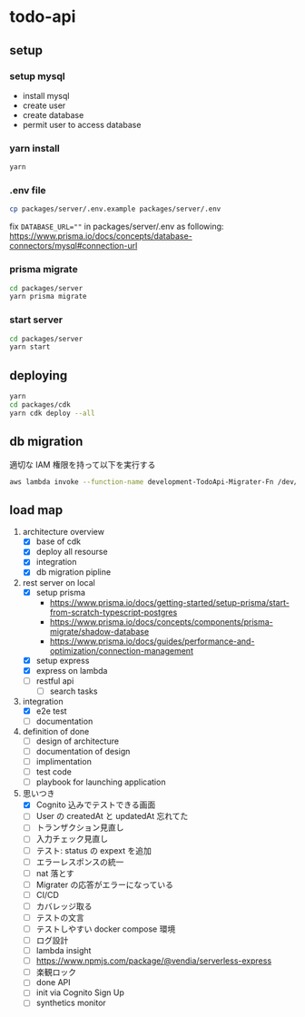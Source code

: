# todo-api

## setup

### setup mysql

- install mysql
- create user
- create database
- permit user to access database

### yarn install

```sh
yarn
```

### .env file

```sh
cp packages/server/.env.example packages/server/.env
```

fix `DATABASE_URL=""` in packages/server/.env as following:
https://www.prisma.io/docs/concepts/database-connectors/mysql#connection-url

### prisma migrate

```sh
cd packages/server
yarn prisma migrate
```

### start server

```sh
cd packages/server
yarn start
```

## deploying

```sh
yarn
cd packages/cdk
yarn cdk deploy --all
```

## db migration

適切な IAM 権限を持って以下を実行する

```sh
aws lambda invoke --function-name development-TodoApi-Migrater-Fn /dev/stdout
```

## load map

1. architecture overview
   - [x] base of cdk
   - [x] deploy all resourse
   - [x] integration
   - [x] db migration pipline
1. rest server on local
   - [x] setup prisma
     - https://www.prisma.io/docs/getting-started/setup-prisma/start-from-scratch-typescript-postgres
     - https://www.prisma.io/docs/concepts/components/prisma-migrate/shadow-database
     - https://www.prisma.io/docs/guides/performance-and-optimization/connection-management
   - [x] setup express
   - [x] express on lambda
   - [ ] restful api
     - [ ] search tasks
1. integration
   - [x] e2e test
   - [ ] documentation
1. definition of done
   - [ ] design of architecture
   - [ ] documentation of design
   - [ ] implimentation
   - [ ] test code
   - [ ] playbook for launching application
1. 思いつき
   - [x] Cognito 込みでテストできる画面
   - [ ] User の createdAt と updatedAt 忘れてた
   - [ ] トランザクション見直し
   - [ ] 入力チェック見直し
   - [ ] テスト: status の expext を追加
   - [ ] エラーレスポンスの統一
   - [ ] nat 落とす
   - [ ] Migrater の応答がエラーになっている
   - [ ] CI/CD
   - [ ] カバレッジ取る
   - [ ] テストの文言
   - [ ] テストしやすい docker compose 環境
   - [ ] ログ設計
   - [ ] lambda insight
   - [ ] https://www.npmjs.com/package/@vendia/serverless-express
   - [ ] 楽観ロック
   - [ ] done API
   - [ ] init via Cognito Sign Up
   - [ ] synthetics monitor
